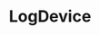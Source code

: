 ---
codehost: https://github.com/https://github.com/facebookincubator/LogDevice
facebook: https://facebook.com/groups/logdevice.oss
logohandle: logdeviceio
sort: logdevice
title: LogDevice
website: https://logdevice.io/
---